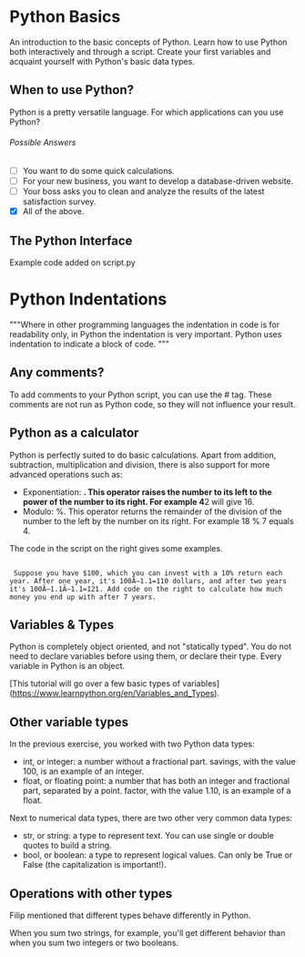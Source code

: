 # Python Basics
An introduction to the basic concepts of Python. Learn how to use Python both interactively and through a script. Create your first variables and acquaint yourself with Python's basic data types.


## When to use Python?
Python is a pretty versatile language. For which applications can you use Python?

###### Possible Answers
- [ ] You want to do some quick calculations.
- [ ] For your new business, you want to develop a database-driven website.
- [ ] Your boss asks you to clean and analyze the results of the latest satisfaction survey.
- [x] All of the above.

## The Python Interface
Example code added on script.py

# Python Indentations
"""Where in other programming languages the indentation in code is for readability only, in Python the indentation is very important.
Python uses indentation to indicate a block of code. """


## Any comments?
To add comments to your Python script, you can use the # tag. These comments are not run as Python code, so they will not influence your result.

## Python as a calculator
Python is perfectly suited to do basic calculations. Apart from addition, subtraction, multiplication and division, there is also support for more advanced operations such as:

- Exponentiation: **. This operator raises the number to its left to the power of the number to its right. For example 4**2 will give 16.
- Modulo: %. This operator returns the remainder of the division of the number to the left by the number on its right. For example 18 % 7 equals 4.

The code in the script on the right gives some examples.

```

 Suppose you have $100, which you can invest with a 10% return each year. After one year, it's 100Ã—1.1=110 dollars, and after two years it's 100Ã—1.1Ã—1.1=121. Add code on the right to calculate how much money you end up with after 7 years.

```

## Variables & Types
Python is completely object oriented, and not "statically typed". You do not need to declare variables before using them, or declare their type. Every variable in Python is an object.

[This tutorial will go over a few basic types of variables] (https://www.learnpython.org/en/Variables_and_Types).

## Other variable types
In the previous exercise, you worked with two Python data types:

- int, or integer: a number without a fractional part. savings, with the value 100, is an example of an integer.
- float, or floating point: a number that has both an integer and fractional part, separated by a point. factor, with the value 1.10, is an example of a float.

Next to numerical data types, there are two other very common data types:

- str, or string: a type to represent text. You can use single or double quotes to build a string.
- bool, or boolean: a type to represent logical values. Can only be True or False (the capitalization is important!).

## Operations with other types
Filip mentioned that different types behave differently in Python.

When you sum two strings, for example, you'll get different behavior than when you sum two integers or two booleans.
